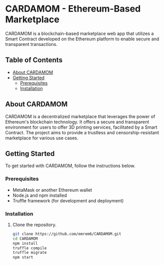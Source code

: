 # CARDAMOM - Ethereum-Based Marketplace

CARDAMOM is a blockchain-based marketplace web app that utilizes a Smart Contract developed on the Ethereum platform to enable secure and transparent transactions.

## Table of Contents
- [About CARDAMOM](#about-cardamom)
- [Getting Started](#getting-started)
  - [Prerequisites](#prerequisites)
  - [Installation](#installation)

## About CARDAMOM
CARDAMOM is a decentralized marketplace that leverages the power of Ethereum's blockchain technology. It offers a secure and transparent environment for users to offer 3D printing services, facilitated by a Smart Contract. The project aims to provide a trustless and censorship-resistant marketplace for various use cases.

## Getting Started
To get started with CARDAMOM, follow the instructions below.

### Prerequisites
- MetaMask or another Ethereum wallet
- Node.js and npm installed
- Truffle framework (for development and deployment)

### Installation
1. Clone the repository.
   ```bash
   git clone https://github.com/emrem6/CARDAMOM.git
   cd CARDAMOM
   npm install
   truffle compile
   truffle migrate
   npm start



